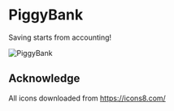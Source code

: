 # PiggyBank
Saving starts from accounting!

![PiggyBank](https://momodupi.github.io/img/posts/pig.gif)

## Acknowledge
All icons downloaded from <https://icons8.com/>
